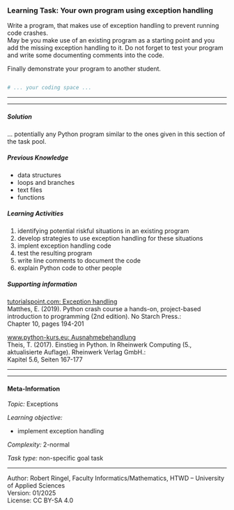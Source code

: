 ### Learning Task: Your own program using exception handling

Write a program, that makes use of exception handling to prevent running code crashes.  
May be you make use of an existing program as a starting point and you add the missing exception handling to it.
Do not forget to test your program and write some documenting comments into the code.

Finally demonstrate your program to another student.

``` python

# ... your coding space ...


```

---------------------------------------
---------------------------------------

##### Solution

... potentially any Python program similar to the ones given in this section of the task pool.


##### Previous Knowledge

- data structures
- loops and branches
- text files
- functions
  
##### Learning Activities

1) identifying potential riskful situations in an existing program
2) develop strategies to use exception handling for these situations
3) implent exception handling code
4) test the resulting program
3) write line comments to document the code
4) explain Python code to other people


##### Supporting information

[tutorialspoint.com: Exception handling](https://www.tutorialspoint.com/python/python_tryexcept_block.htm)  
Matthes, E. (2019). Python crash course a hands-on, project-based introduction to programming (2nd edition). No Starch Press.:  
Chapter 10, pages 194-201  

[www.python-kurs.eu: Ausnahmebehandlung](https://www.python-kurs.eu/python3_ausnahmebehandlung.php)  
Theis, T. (2017). Einstieg in Python. In Rheinwerk Computing (5., aktualisierte Auflage). Rheinwerk Verlag GmbH.:   
Kapitel 5.6, Seiten 167-177

---------------------------------------
---------------------------------------
#### Meta-Information
*Topic:*  Exceptions 

*Learning objective:*  
- implement exception handling

[//]: # "learning objective: 1-exception"
[//]: # "previous knowledge: 2-ipo 2-loop 1-branch 2-function 2-files"

*Complexity:*  2-normal 

*Task type:*  non-specific goal task

----
Author: Robert Ringel, Faculty Informatics/Mathematics, HTWD – University of Applied Sciences  
Version: 01/2025            
License: CC BY-SA 4.0
